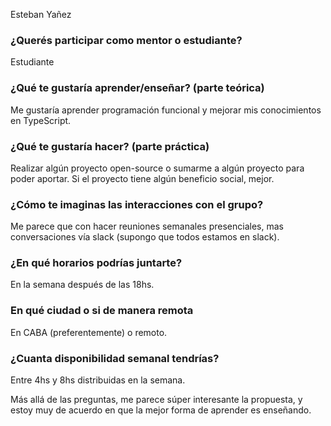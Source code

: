 Esteban Yañez
	

### ¿Querés participar como mentor o estudiante? 
Estudiante


### ¿Qué te gustaría aprender/enseñar? (parte teórica) 
Me gustaría aprender programación funcional y mejorar mis conocimientos en TypeScript.


### ¿Qué te gustaría hacer? (parte práctica) 
Realizar algún proyecto open-source o sumarme a algún proyecto para poder aportar. Si el proyecto tiene algún beneficio social, mejor.


### ¿Cómo te imaginas las interacciones con el grupo? 
Me parece que con hacer reuniones semanales presenciales, mas conversaciones vía slack (supongo que todos estamos en slack).


### ¿En qué horarios podrías juntarte? 
En la semana después de las 18hs.


### En qué ciudad o si de manera remota
En CABA (preferentemente) o remoto.


### ¿Cuanta disponibilidad semanal tendrías? 
Entre 4hs y 8hs distribuidas en la semana.


Más allá de las preguntas, me parece súper interesante la propuesta, y estoy muy de acuerdo en que la mejor forma de aprender es enseñando.

